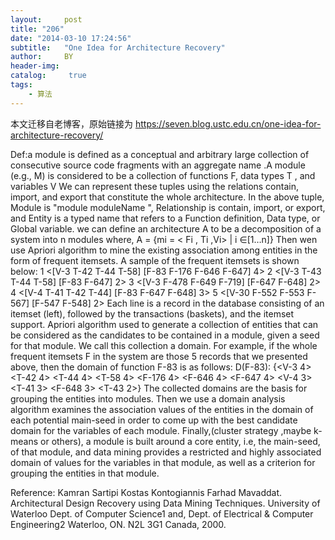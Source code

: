 ```yaml
---
layout:     post
title: "206"
date: "2014-03-10 17:24:56"
subtitle:   "One Idea for Architecture Recovery"
author:     BY
header-img:
catalog: 	 true
tags:
    - 算法
---
```


本文迁移自老博客，原始链接为 <https://seven.blog.ustc.edu.cn/one-idea-for-architecture-recovery/>

Def:a module is defined as a conceptual and arbitrary large collection of consecutive source code fragments with an aggregate name .A module (e.g., M) is considered to be a collection of functions F, data types T , and variables V 
We can represent these tuples using the relations contain, import, and export that
constitute the whole architecture. In the above tuple, Module is "module moduleName ", Relationship is contain, import, or export, and Entity is a typed name that refers to a Function definition, Data type, or Global variable.
we can define an architecture A to be a decomposition of a system into n modules where,            A = {mi = &lt; Fi , Ti ,Vi&gt; | i ∈[1…n]}
Then wen use Apriori algorithm to mine the existing association among entities in the form of frequent itemsets. A sample of the frequent itemsets is shown below:
1 &lt;[V-3 T-42 T-44 T-58] [F-83 F-176 F-646 F-647] 4&gt;
2 &lt;[V-3 T-43 T-44 T-58] [F-83 F-647] 2&gt;
3 &lt;[V-3 F-478 F-649 F-719] [F-647 F-648] 2&gt;
4 &lt;[V-4 T-41 T-42 T-44] [F-83 F-647 F-648] 3&gt;
5 &lt;[V-30 F-552 F-553 F-567] [F-547 F-548] 2&gt;
Each line is a record in the database consisting of an itemset (left), followed by the transactions (baskets), and the itemset support.
Apriori algorithm  used to generate a collection of entities that can be considered as the candidates to be contained in a module, given a seed for that module. We call this collection a domain.
For example, if the whole frequent itemsets F in the system are those 5 records that we presented above, then the domain of function F-83 is as follows:
D(F-83):
{&lt;V-3 4&gt; &lt;T-42 4&gt; &lt;T-44 4&gt; &lt;T-58 4&gt;
&lt;F-176 4&gt; &lt;F-646 4&gt; &lt;F-647 4&gt; &lt;V-4 3&gt;
&lt;T-41 3&gt; &lt;F-648 3&gt; &lt;T-43 2&gt;}
The collected domains are the basis for grouping the entities into modules.
Then we use a domain analysis algorithm examines the association values of the entities in the
domain of each potential main-seed in order to come up with the best candidate domain for the variables of each module.
Finally,(cluster strategy ,maybe k-means or others), a module is built around a core entity, i.e, the main-seed, of that module, and data mining provides a restricted and highly associated domain of values for the variables in that module, as well as a criterion for grouping the entities in that module.

Reference:
Kamran Sartipi Kostas Kontogiannis Farhad Mavaddat. Architectural Design Recovery using Data Mining Techniques. University of Waterloo Dept. of Computer Science1 and, Dept. of Electrical & Computer Engineering2 Waterloo, ON. N2L 3G1 Canada, 2000.

